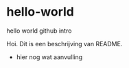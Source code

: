 # hello-world
hello world github intro

Hoi. 
Dit is een beschrijving van README. 

+ hier nog wat aanvulling

